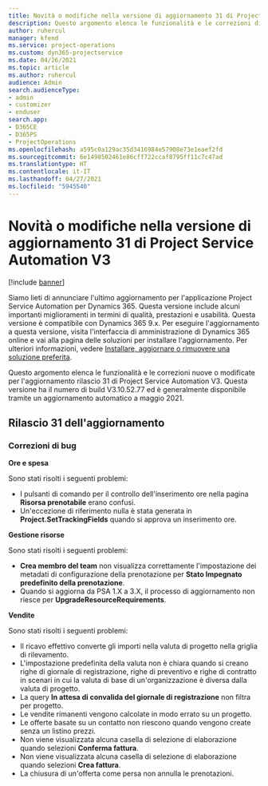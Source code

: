 ```yaml
---
title: Novità o modifiche nella versione di aggiornamento 31 di Project Service Automation V3
description: Questo argomento elenca le funzionalità e le correzioni disponibili nella versione di aggiornamento 31 di Project Service Automation V3.
author: ruhercul
manager: kfend
ms.service: project-operations
ms.custom: dyn365-projectservice
ms.date: 04/26/2021
ms.topic: article
ms.author: ruhercul
audience: Admin
search.audienceType:
- admin
- customizer
- enduser
search.app:
- D365CE
- D365PS
- ProjectOperations
ms.openlocfilehash: a595c0a129ac35d3416984e57908e73e1eaef2fd
ms.sourcegitcommit: 6e1498502461e86cff722ccaf8795ff11c7c47ad
ms.translationtype: HT
ms.contentlocale: it-IT
ms.lasthandoff: 04/27/2021
ms.locfileid: "5945540"
---
```

# <a name="whats-new-or-changed-in-project-service-automation-update-release-31-v3"></a>Novità o modifiche nella versione di aggiornamento 31 di Project Service Automation V3

[!include [banner](../includes/psa-now-project-operations.md)]

Siamo lieti di annunciare l'ultimo aggiornamento per l'applicazione Project Service Automation per Dynamics 365. Questa versione include alcuni importanti miglioramenti in termini di qualità, prestazioni e usabilità. Questa versione è compatibile con Dynamics 365 9.x. Per eseguire l'aggiornamento a questa versione, visita l'interfaccia di amministrazione di Dynamics 365 online e vai alla pagina delle soluzioni per installare l'aggiornamento. Per ulteriori informazioni, vedere [Installare, aggiornare o rimuovere una soluzione preferita](/power-platform/admin/install-remove-preferred-solution).

Questo argomento elenca le funzionalità e le correzioni nuove o modificate per l'aggiornamento rilascio 31 di Project Service Automation V3. Questa versione ha il numero di build V3.10.52.77 ed è generalmente disponibile tramite un aggiornamento automatico a maggio 2021.

## <a name="update-release-31"></a>Rilascio 31 dell'aggiornamento

### <a name="bug-fixes"></a>Correzioni di bug

**Ore e spesa**

Sono stati risolti i seguenti problemi:

- I pulsanti di comando per il controllo dell'inserimento ore nella pagina **Risorsa prenotabile** erano confusi.
- Un'eccezione di riferimento nulla è stata generata in **Project.SetTrackingFields** quando si approva un inserimento ore.

**Gestione risorse**

Sono stati risolti i seguenti problemi:

- **Crea membro del team** non visualizza correttamente l'impostazione dei metadati di configurazione della prenotazione per **Stato Impegnato predefinito della prenotazione**.
- Quando si aggiorna da PSA 1.X a 3.X, il processo di aggiornamento non riesce per **UpgradeResourceRequirements**.


**Vendite**

Sono stati risolti i seguenti problemi:

- Il ricavo effettivo converte gli importi nella valuta di progetto nella griglia di rilevamento.
- L'impostazione predefinita della valuta non è chiara quando si creano righe di giornale di registrazione, righe di preventivo e righe di contratto in scenari in cui la valuta di base di un'organizzazione è diversa dalla valuta di progetto.
- La query **In attesa di convalida del giornale di registrazione** non filtra per progetto.
- Le vendite rimanenti vengono calcolate in modo errato su un progetto.
- Le offerte basate su un contatto non riescono quando vengono create senza un listino prezzi.
- Non viene visualizzata alcuna casella di selezione di elaborazione quando selezioni **Conferma fattura**.
- Non viene visualizzata alcuna casella di selezione di elaborazione quando selezioni **Crea fattura**.
- La chiusura di un'offerta come persa non annulla le prenotazioni.







